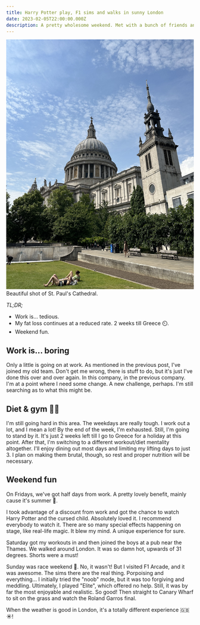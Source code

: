 ```yaml
---
title: Harry Potter play, F1 sims and walks in sunny London
date: 2023-02-05T22:00:00.000Z
description: A pretty wholesome weekend. Met with a bunch of friends and walked around London a lot. Enjoyed a couple of unique activities.
---
```

![St Paul's Cathedral, London.](st-pauls.jpg)
<span class="caption">Beautiful shot of St. Paul's Cathedral.</span>

_TL;DR;_

* Work is... tedious.
* My fat loss continues at a reduced rate. 2 weeks till Greece ⏲️.
* Weekend fun.

## Work is... boring

Only a little is going on at work. As mentioned in the previous post, I've joined my old team. Don't get me wrong, there is stuff to do, but it's just I've done this over and over again. In this company, in the previous company. I'm at a point where I need some change. A new challenge, perhaps. I'm still searching as to what this might be.

## Diet & gym 💪🏻

I'm still going hard in this area. The weekdays are really tough. I work out a lot, and I mean a lot! By the end of the week, I'm exhausted. Still, I'm going to stand by it. It's just 2 weeks left till I go to Greece for a holiday at this point. After that, I'm switching to a different workout/diet mentality altogether. I'll enjoy dining out most days and limiting my lifting days to just 3. I plan on making them brutal, though, so rest and proper nutrition will be necessary.

## Weekend fun

On Fridays, we've got half days from work. A pretty lovely benefit, mainly cause it's summer 🍦.

I took advantage of a discount from work and got the chance to watch Harry Potter and the cursed child. Absolutely loved it. I recommend everybody to watch it. There are so many special effects happening on stage, like real-life magic. It blew my mind. A unique experience for sure.

Saturday got my workouts in and then joined the boys at a pub near the Thames. We walked around London. It was so damn hot, upwards of 31 degrees. Shorts were a must!

Sunday was race weekend 🤥. No, it wasn't! But I visited F1 Arcade, and it was awesome. The sims there are the real thing. Porpoising and everything... I initially tried the "noob" mode, but it was too forgiving and meddling. Ultimately, I played "Elite", which offered no help. Still, it was by far the most enjoyable and realistic. So good! Then straight to Canary Wharf to sit on the grass and watch the Roland Garros final.

When the weather is good in London, it's a totally different experience 🇬🇧☀️!
